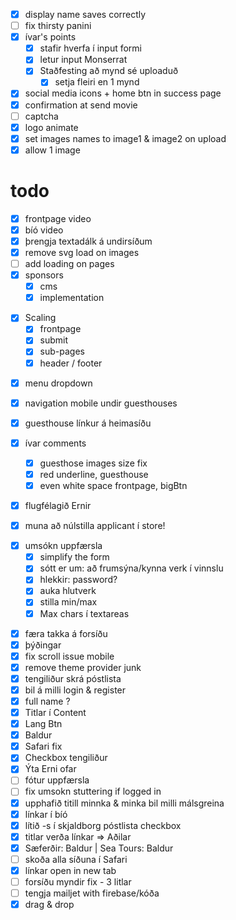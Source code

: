 - [x] display name saves correctly
- [ ] fix thirsty panini
- [x] ívar's points
  - [x] stafir hverfa í input formi
  - [x] letur input Monserrat
  - [x] Staðfesting að mynd sé uploaduð
    - [x] setja fleiri en 1 mynd
- [x] social media icons + home btn in success page
- [x] confirmation at send movie
- [ ] captcha
- [x] logo animate
- [x] set images names to image1 & image2 on upload
- [x] allow 1 image

# todo

- [x] frontpage video
- [x] bíó video
- [x] þrengja textadálk á undirsíðum
- [x] remove svg load on images
- [ ] add loading on pages
- [x] sponsors
  - [x] cms
  - [x] implementation

* [x] Scaling
  - [x] frontpage
  - [x] submit
  - [x] sub-pages
  - [x] header / footer

- [x] menu dropdown
- [x] navigation mobile undir guesthouses
- [x] guesthouse línkur á heimasíðu

- [x] ívar comments

  - [x] guesthose images size fix
  - [x] red underline, guesthouse
  - [x] even white space frontpage, bigBtn

- [x] flugfélagið Ernir

- [x] muna að núlstilla applicant í store!

* [x] umsókn uppfærsla
  - [x] simplify the form
  * [x] sótt er um: að frumsýna/kynna verk í vinnslu
  * [x] hlekkir: password?
  * [x] auka hlutverk
  * [x] stilla min/max
  * [x] Max chars í textareas

- [x] færa takka á forsíðu
- [x] þýðingar
- [x] fix scroll issue mobile
- [x] remove theme provider junk
- [x] tengiliður skrá póstlista
- [x] bil á milli login & register
- [x] full name ?
- [x] Titlar í Content
- [x] Lang Btn
- [x] Baldur
- [x] Safari fix
- [x] Checkbox tengiliður
- [x] Ýta Erni ofar
- [ ] fótur uppfærsla
- [ ] fix umsokn stuttering if logged in
- [x] upphafið titill minnka & minka bil milli málsgreina
- [x] línkar í bíó
- [x] lítið -s í skjaldborg póstlista checkbox
- [x] titlar verða línkar => Aðilar
- [x] Sæferðir: Baldur | Sea Tours: Baldur
- [ ] skoða alla síðuna í Safari
- [x] línkar open in new tab
- [ ] forsíðu myndir fix - 3 litlar
- [ ] tengja mailjet with firebase/kóða
- [x] drag & drop
